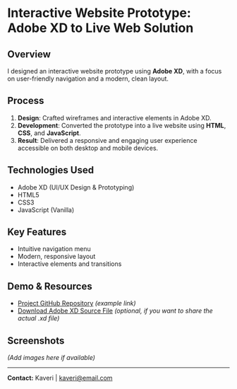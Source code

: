 # Interactive Website Prototype: Adobe XD to Live Web Solution

## Overview
I designed an interactive website prototype using **Adobe XD**, with a focus on user-friendly navigation and a modern, clean layout.

## Process
1. **Design**: Crafted wireframes and interactive elements in Adobe XD.
2. **Development**: Converted the prototype into a live website using **HTML**, **CSS**, and **JavaScript**.
3. **Result**: Delivered a responsive and engaging user experience accessible on both desktop and mobile devices.

## Technologies Used
- Adobe XD (UI/UX Design & Prototyping)
- HTML5
- CSS3
- JavaScript (Vanilla)

## Key Features
- Intuitive navigation menu
- Modern, responsive layout
- Interactive elements and transitions

## Demo & Resources
- [Project GitHub Repository](https://github.com/Kaverist/train-booking) *(example link)*
- [Download Adobe XD Source File](https://your-file-sharing-link.com/xd-file) *(optional, if you want to share the actual .xd file)*

## Screenshots
*(Add images here if available)*

---

**Contact:** Kaveri | kaveri@email.com